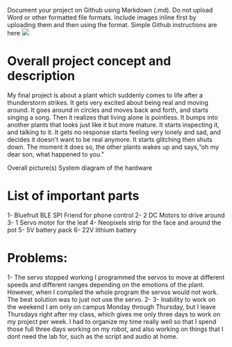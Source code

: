 Document your project on Github using Markdown (.md).
Do not upload Word or other formatted file formats.
Include images inline first by uploading them and then using the  format.
Simple Github instructions are here
![](IMG_5236.PNG)



# Overall project concept and description
My final project is about a plant which suddenly comes to life after a thunderstorm strikes. 
It gets very excited about being real and moving around. It goes around in circles and moves back and 
forth, and starts singing a song. Then it realizes that living alone is pointless. It bumps into another plants that looks
just like it but more mature. It starts inspecting it, and talking to it. It gets no response 
starts feeling very lonely and sad, and decides it doesn't want to be real anymore. It starts glitching 
then shuts down. The moment it does so, the other plants wakes up and says,“oh my dear son, what happened to
you."


Overall picture(s)
System diagram of the hardware



# List of important parts
  1- Bluefruit BLE SPI Friend for phone control
  2- 2 DC Motors to drive around 
  3- 1 Servo motor for the leaf
  4- Neopixels strip for the face and around the pot
  5- 5V battery pack
  6- 22V lithium battery



# Problems:
  1- The servo stopped working
  I programmed the servos to move at different speeds and different ranges depending on the emotions of the plant.
  However, when I compiled the whole program the servos would not work. The best solution was to just not use the 
  servo. 
  2- 
  3- Inability to work on the weekend 
  I am only on campus Monday through Thursday, but I leave Thursdays right after my class, which gives me only
  three days to work on my project per week. I had to organize my time really well so that I spend those full
  three days working on my robot, and also working on things that I dont need the lab for, such as the script
  and audio at home.
